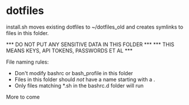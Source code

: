 # dotfiles

install.sh moves existing dotfiles to ~/dotfiles_old and creates symlinks to files in this folder.

*** DO NOT PUT ANY SENSITIVE DATA IN THIS FOLDER ***
*** THIS MEANS KEYS, API TOKENS, PASSWORDS ET AL ***


File naming rules:
- Don't modify bashrc or bash_profile in this folder
- Files in this folder should *not* have a name starting with a .
- Only files matching *.sh in the bashrc.d folder will run

More to come
